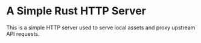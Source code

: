 # A Simple Rust HTTP Server

This is a simple HTTP server used to serve local assets and proxy upstream API
requests.
